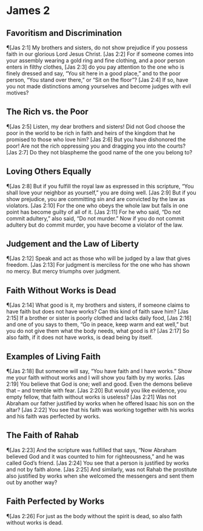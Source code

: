 # James 2

## Favoritism and Discrimination
¶[Jas 2:1] My brothers and sisters, do not show prejudice if you possess faith in our glorious Lord Jesus Christ.
[Jas 2:2] For if someone comes into your assembly wearing a gold ring and fine clothing, and a poor person enters in filthy clothes,
[Jas 2:3] do you pay attention to the one who is finely dressed and say, “You sit here in a good place,” and to the poor person, “You stand over there,” or “Sit on the floor”?
[Jas 2:4] If so, have you not made distinctions among yourselves and become judges with evil motives?

## The Rich vs. the Poor
¶[Jas 2:5] Listen, my dear brothers and sisters! Did not God choose the poor in the world to be rich in faith and heirs of the kingdom that he promised to those who love him?
[Jas 2:6] But you have dishonored the poor! Are not the rich oppressing you and dragging you into the courts?
[Jas 2:7] Do they not blaspheme the good name of the one you belong to?

## Loving Others Equally
¶[Jas 2:8] But if you fulfill the royal law as expressed in this scripture, “You shall love your neighbor as yourself,” you are doing well.
[Jas 2:9] But if you show prejudice, you are committing sin and are convicted by the law as violators.
[Jas 2:10] For the one who obeys the whole law but fails in one point has become guilty of all of it.
[Jas 2:11] For he who said, “Do not commit adultery,” also said, “Do not murder.” Now if you do not commit adultery but do commit murder, you have become a violator of the law.

## Judgement and the Law of Liberty
¶[Jas 2:12] Speak and act as those who will be judged by a law that gives freedom.
[Jas 2:13] For judgment is merciless for the one who has shown no mercy. But mercy triumphs over judgment.

## Faith Without Works is Dead
¶[Jas 2:14] What good is it, my brothers and sisters, if someone claims to have faith but does not have works? Can this kind of faith save him?
[Jas 2:15] If a brother or sister is poorly clothed and lacks daily food,
[Jas 2:16] and one of you says to them, “Go in peace, keep warm and eat well,” but you do not give them what the body needs, what good is it?
[Jas 2:17] So also faith, if it does not have works, is dead being by itself.

## Examples of Living Faith
¶[Jas 2:18] But someone will say, “You have faith and I have works.” Show me your faith without works and I will show you faith by my works.
[Jas 2:19] You believe that God is one; well and good. Even the demons believe that – and tremble with fear.
[Jas 2:20] But would you like evidence, you empty fellow, that faith without works is useless?
[Jas 2:21] Was not Abraham our father justified by works when he offered Isaac his son on the altar?
[Jas 2:22] You see that his faith was working together with his works and his faith was perfected by works.

## The Faith of Rahab
¶[Jas 2:23] And the scripture was fulfilled that says, “Now Abraham believed God and it was counted to him for righteousness,” and he was called God’s friend.
[Jas 2:24] You see that a person is justified by works and not by faith alone.
[Jas 2:25] And similarly, was not Rahab the prostitute also justified by works when she welcomed the messengers and sent them out by another way?

## Faith Perfected by Works
¶[Jas 2:26] For just as the body without the spirit is dead, so also faith without works is dead.
